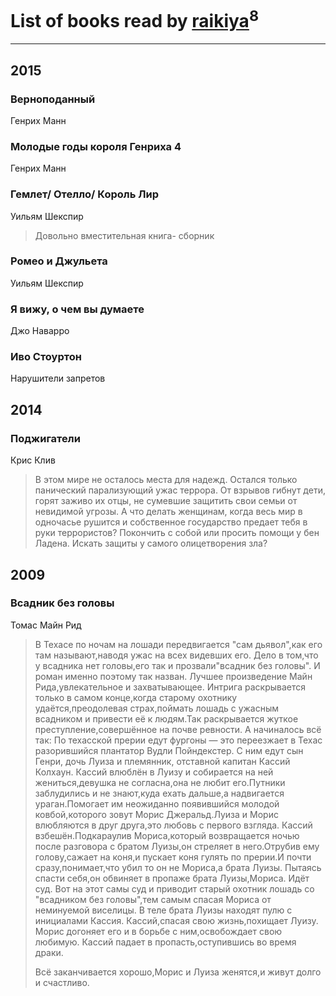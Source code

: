 # List of books read by [raikiya](http://vk.com/id384194935)<sup>8</sup>
---

## 2015

### Верноподанный
Генрих Манн


### Молодые годы короля Генриха 4
Генрих Манн


### Гемлет/ Отелло/ Король Лир
Уильям Шекспир
> Довольно вместительная книга- сборник


### Ромео и Джульета
Уильям Шекспир


### Я вижу, о чем вы думаете
Джо Наварро


### Иво Стоуртон
Нарушители запретов



## 2014

### Поджигатели
Крис Клив
> В этом мире не осталось места для надежд. Остался только панический парализующий ужас террора. От взрывов гибнут дети, горят заживо их отцы, не сумевшие защитить свои семьи от невидимой угрозы. А что делать женщинам, когда весь мир в одночасье рушится и собственное государство предает тебя в руки террористов? Покончить с собой или просить помощи у бен Ладена. Искать защиты у самого олицетворения зла?



## 2009

### Всадник без головы
Томас Майн Рид
> В Техасе по ночам на лошади передвигается "сам дьявол",как его там называют,наводя ужас на всех видевших его.
> Дело в том,что у всадника нет головы,его так и прозвали"всадник без головы".
> И роман именно поэтому так назван.
> Лучшее произведение Майн Рида,увлекательное и захватывающее.
> Интрига раскрывается только в самом конце,когда старому охотнику удаётся,преодолевая страх,поймать лошадь с ужасным всадником и привести её к людям.Так раскрывается жуткое преступление,совершённое на почве ревности.
> А начиналось всё так:
> По техасской прерии едут фургоны — это переезжает  в Техас разорившийся плантатор Вудли Пойндекстер. С ним едут сын Генри, дочь Луиза и племянник, отставной капитан Кассий Колхаун.
> Кассий влюблён в Луизу и собирается на ней жениться,девушка не согласна,она не любит его.Путники заблудились и не знают,куда ехать дальше,а надвигается ураган.Помогает им неожиданно появившийся молодой ковбой,которого зовут  Морис Джеральд.Луиза и Морис влюбляются в друг друга,это любовь с первого взгляда.
> Кассий взбешён.Подкараулив Мориса,который возвращается ночью после разговора с братом Луизы,он стреляет в него.Отрубив ему голову,сажает на коня,и пускает коня гулять по прерии.И почти сразу,понимает,что убил то он не Мориса,а брата Луизы.
> Пытаясь спасти себя,он обвиняет в пропаже брата Луизы,Мориса.
> Идёт суд.
> Вот на этот самы суд и приводит старый охотник лошадь со "всадником без головы",тем самым спасая Мориса от неминуемой виселицы.
> В теле брата Луизы находят пулю с инициалами Кассия.
> Кассий,спасая свою жизнь,похищает Луизу.
> Морис догоняет его и в борьбе с ним,освобождает свою любимую.
> Кассий падает в пропасть,оступившись во время драки.
> 
> Всё заканчивается хорошо,Морис и Луиза женятся,и живут долго и счастливо.



